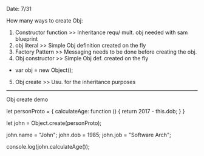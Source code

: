 Date: 7/31

How many ways to create Obj:
1. Constructor function  >> Inheritance requ/ mult. obj needed with sam blueprint
2. obj literal >> Simple Obj definition created on the fly
3. Factory Pattern >> Messaging needs to be done before creating the obj.
4. Obj constructor >> Simple Obj def. created on the fly
  - var obj = new Object();
5. Obj create >> Usu. for the inheritance purposes

---
Obj create demo

let personProto = {
    calculateAge: function () {
        return 2017 - this.dob;
    }
}

let john = Object.create(personProto);

john.name = "John";
john.dob = 1985;
john.job = "Software Arch";

console.log(john.calculateAge());